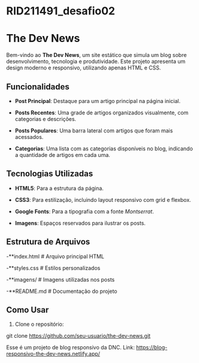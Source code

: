 # RID211491_desafio02
# The Dev News



Bem-vindo ao **The Dev News**, um site estático que simula um blog sobre desenvolvimento, tecnologia e produtividade. Este projeto apresenta um design moderno e responsivo, utilizando apenas HTML e CSS.



## Funcionalidades



- **Post Principal**: Destaque para um artigo principal na página inicial.

- **Posts Recentes**: Uma grade de artigos organizados visualmente, com categorias e descrições.

- **Posts Populares**: Uma barra lateral com artigos que foram mais acessados.

- **Categorias**: Uma lista com as categorias disponíveis no blog, indicando a quantidade de artigos em cada uma.



## Tecnologias Utilizadas



- **HTML5**: Para a estrutura da página.

- **CSS3**: Para estilização, incluindo layout responsivo com grid e flexbox.

- **Google Fonts**: Para a tipografia com a fonte *Montserrat*.

- **Imagens**: Espaços reservados para ilustrar os posts.



## Estrutura de Arquivos



-**index.html # Arquivo principal HTML

-**styles.css # Estilos personalizados

-**imagens/ # Imagens utilizadas nos posts

-**README.md # Documentação do projeto



## Como Usar



1. Clone o repositório:



  git clone https://github.com/seu-usuario/the-dev-news.git
  
Esse é um projeto de blog responsivo da DNC. Link: https://blog-responsivo-the-dev-news.netlify.app/
